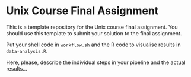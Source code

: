 # Unix Course Final Assignment
This is a template repository for the Unix course final assignment. You should use this template to submit your solution to the final assignment.

Put your shell code in `workflow.sh` and the R code to visualise results in `data-analysis.R`.

Here, please, describe the individual steps in your pipeline and the actual results...


